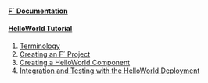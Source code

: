 
<h4><a href="https://nasa.github.io/fprime/">F´ Documentation</a></h4>
  <ul>
    <!-- empty list for consistent spacing between items -->
  </ul>
<h4><a href="/fprime-tutorial-hello-world">HelloWorld Tutorial</a></h4>
  <ol>
    <li><a href="/fprime-tutorial-hello-world/">Terminology</a></li>
    <li><a href="/fprime-tutorial-hello-world/#1-creating-an-f-project">Creating an F´ Project</a></li>
    <li><a href="/fprime-tutorial-hello-world/#2-creating-an-f-hello-world-component">Creating a HelloWorld Component</a></li>
    <li><a href="/fprime-tutorial-hello-world/#3-integration-and-testing-with-the-helloworld-deployment">Integration and Testing with the HelloWorld Deployment</a></li>
  </ol>
